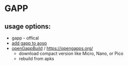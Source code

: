 # GAPP

## usage options:

* gapp - offical
* [add gapp to aosp](../buildSrc/addGapps.md)
* [openGappBuild](openGappBuild.md)  / https://opengapps.org/ 
  * download compact version like Micro, Nano, or Pico
  * rebuild from apks


